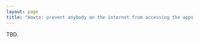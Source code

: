 ```yaml
---
layout: page
title: "Howto: prevent anybody on the internet from accessing the apps on your home server/router"
---
```


TBD.
